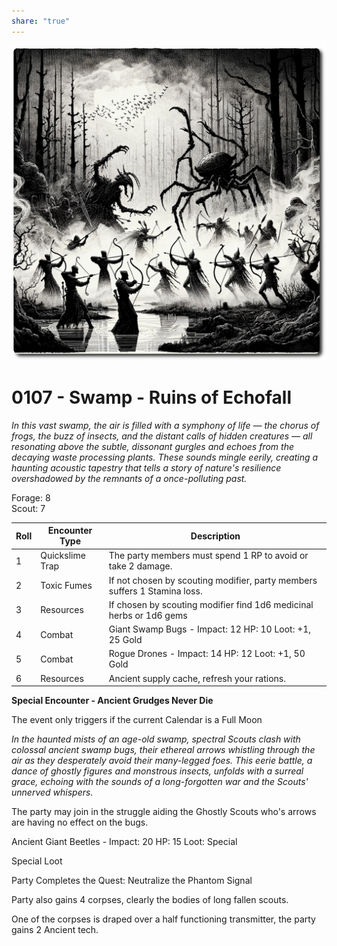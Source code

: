 ```yaml
---
share: "true"
---
```


![echofall](../echofall.png)  
  
# 0107 - Swamp - Ruins of Echofall  
  
*In this vast swamp, the air is filled with a symphony of life — the chorus of frogs, the buzz of insects, and the distant calls of hidden creatures — all resonating above the subtle, dissonant gurgles and echoes from the decaying waste processing plants. These sounds mingle eerily, creating a haunting acoustic tapestry that tells a story of nature's resilience overshadowed by the remnants of a once-polluting past.*
  
Forage: 8  
Scout: 7  
  
| Roll | Encounter Type | Description |  
| ---- | ---- | ---- |  
| 1 | Quickslime Trap | The party members must spend 1 RP to avoid or take 2 damage. |  
| 2 | Toxic Fumes | If not chosen by scouting modifier, party members suffers 1 Stamina loss. |  
| 3 | Resources | If chosen by scouting modifier find 1d6 medicinal herbs or 1d6 gems |  
| 4 | Combat | Giant Swamp Bugs - Impact: 12 HP: 10 Loot: +1, 25 Gold |  
| 5 | Combat | Rogue Drones - Impact: 14 HP: 12 Loot: +1, 50 Gold  |  
| 6 | Resources | Ancient supply cache, refresh your rations. |  
  
**Special Encounter - Ancient Grudges Never Die**  
  
The event only triggers if the current Calendar is a Full Moon  
  
*In the haunted mists of an age-old swamp, spectral Scouts clash with colossal ancient swamp bugs, their ethereal arrows whistling through the air as they desperately avoid their many-legged foes. This eerie battle, a dance of ghostly figures and monstrous insects, unfolds with a surreal grace, echoing with the sounds of a long-forgotten war and the Scouts' unnerved whispers.*  
  
The party may join in the struggle aiding the Ghostly Scouts who's arrows are having no effect on the bugs.  
  
Ancient Giant Beetles - Impact: 20 HP: 15 Loot: Special  
  
Special Loot  
  
Party Completes the Quest: Neutralize the Phantom Signal  
  
Party also gains 4 corpses, clearly the bodies of long fallen scouts.  
  
One of the corpses is draped over a half functioning transmitter, the party gains 2 Ancient tech.  
  
  
  
  
  
  
  
